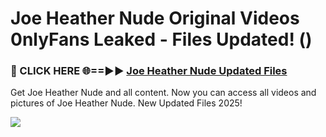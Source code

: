 # Joe Heather Nude Original Videos 0nlyFans Leaked - Files Updated! ()

<h3>🔴 CLICK HERE 🌐==►► <a href="https://tinyurl.com/2p9ay9w9" rel="nofollow">Joe Heather Nude Updated Files</a></h3>

Get Joe Heather Nude and all content. Now you can access all videos and pictures of Joe Heather Nude. New Updated Files 2025!

[![](https://i.imgur.com/KQgVmj3.gif)](https://tinyurl.com/2p9ay9w9)
